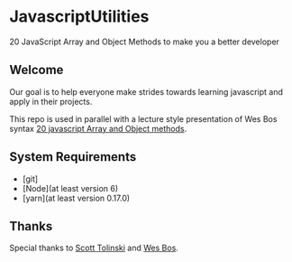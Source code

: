 # JavascriptUtilities
20 JavaScript Array and Object Methods to make you a better developer

## Welcome

Our goal is to help everyone make strides towards learning javascript and apply in their projects.


This repo is used in parallel with a lecture style presentation of Wes Bos syntax
[20 javascript Array and Object methods](https://syntax.fm/show/043/20-javascript-array-and-object-methods-to-make-you-a-better-developer).

## System Requirements

- [git]
- [Node](at least version 6)
- [yarn](at least version 0.17.0)

## Thanks

Special thanks to [Scott Tolinski](https://twitter.com/stolinski) and [Wes Bos](https://twitter.com/wesbos).